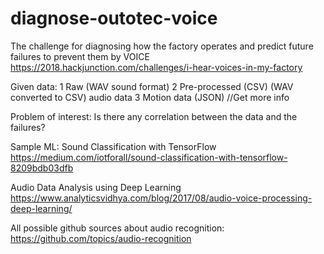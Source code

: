 # diagnose-outotec-voice
The challenge for diagnosing how the factory operates and predict future failures to prevent them by VOICE   
https://2018.hackjunction.com/challenges/i-hear-voices-in-my-factory

Given data:
1 Raw (WAV sound format)
2 Pre-processed (CSV) (WAV converted to CSV) audio data 
3 Motion data (JSON) //Get more info

Problem of interest:
Is there any correlation between the data and the failures?

Sample ML:
Sound Classification with TensorFlow https://medium.com/iotforall/sound-classification-with-tensorflow-8209bdb03dfb

Audio Data Analysis using Deep Learning https://www.analyticsvidhya.com/blog/2017/08/audio-voice-processing-deep-learning/

All possible github sources about audio recognition: https://github.com/topics/audio-recognition
